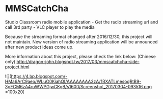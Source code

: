 # MMSCatchCha
Studio Classroom radio mobile application - Get the radio streaming url and call 3rd party - VLC player to play the media

Because the streaming format changed after 2016/12/30, this project will not maintain.
New version of radio streaming application will be announced after new product ideas come up.

More information about this project, please check the link below: (Chinese only)
http://dragon-john.blogspot.tw/2017/03/mmscatchcha-side-project.html

![](https://4.bp.blogspot.com/-HMa6ArC9aeo/WLuO0KiahQI/AAAAAAAA3zA/1BXATLmesogRtB9-3gFCM6zA4ruWWPGjwCKgB/s1600/Screenshot_20170304-093516.png =100x20)

